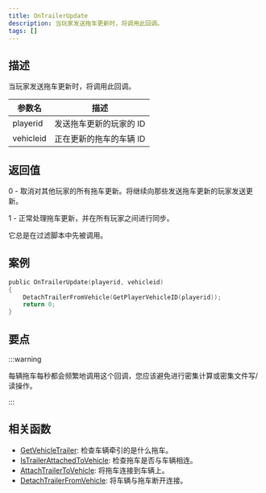 ```yaml
---
title: OnTrailerUpdate
description: 当玩家发送拖车更新时，将调用此回调。
tags: []
---
```


## 描述

当玩家发送拖车更新时，将调用此回调。

| 参数名    | 描述                    |
| --------- | ----------------------- |
| playerid  | 发送拖车更新的玩家的 ID |
| vehicleid | 正在更新的拖车的车辆 ID |

## 返回值

0 - 取消对其他玩家的所有拖车更新。将继续向那些发送拖车更新的玩家发送更新。

1 - 正常处理拖车更新，并在所有玩家之间进行同步。

它总是在过滤脚本中先被调用。

## 案例

```c
public OnTrailerUpdate(playerid, vehicleid)
{
    DetachTrailerFromVehicle(GetPlayerVehicleID(playerid));
    return 0;
}
```

## 要点

:::warning

每辆拖车每秒都会频繁地调用这个回调，您应该避免进行密集计算或密集文件写/读操作。

:::

## 相关函数

- [GetVehicleTrailer](../functions/GetVehicleTrailer): 检查车辆牵引的是什么拖车。
- [IsTrailerAttachedToVehicle](../functions/IsTrailerAttachedToVehicle): 检查拖车是否与车辆相连。
- [AttachTrailerToVehicle](../functions/AttachTrailerToVehicle): 将拖车连接到车辆上。
- [DetachTrailerFromVehicle](../functions/DetachTrailerFromVehicle): 将车辆与拖车断开连接。
